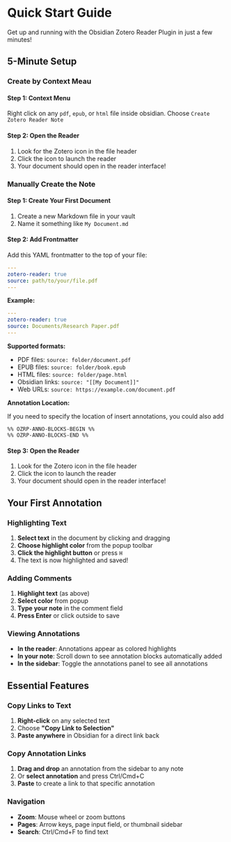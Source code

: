 # Quick Start Guide

Get up and running with the Obsidian Zotero Reader Plugin in just a few minutes!

## 5-Minute Setup

### Create by Context Meau
#### Step 1: Context Menu
Right click on any `pdf`, `epub`, or `html` file inside obsidian. Choose `Create Zotero Reader Note`

#### Step 2: Open the Reader

1. Look for the Zotero icon in the file header
2. Click the icon to launch the reader
3. Your document should open in the reader interface!

### Manually Create the Note
#### Step 1: Create Your First Document

1. Create a new Markdown file in your vault
2. Name it something like `My Document.md`

#### Step 2: Add Frontmatter

Add this YAML frontmatter to the top of your file:

```yaml
---
zotero-reader: true
source: path/to/your/file.pdf
---
```

**Example:**
```yaml
---
zotero-reader: true
source: Documents/Research Paper.pdf
---
```

**Supported formats:**
- PDF files: `source: folder/document.pdf`
- EPUB files: `source: folder/book.epub` 
- HTML files: `source: folder/page.html`
- Obsidian links: `source: "[[My Document]]"`
- Web URLs: `source: https://example.com/document.pdf`

**Annotation Location:**

If you need to specify the location of insert annotations, you could also add
```
%% OZRP-ANNO-BLOCKS-BEGIN %%
%% OZRP-ANNO-BLOCKS-END %%
```


#### Step 3: Open the Reader

1. Look for the Zotero icon in the file header
2. Click the icon to launch the reader
3. Your document should open in the reader interface!

## Your First Annotation

### Highlighting Text

1. **Select text** in the document by clicking and dragging
2. **Choose highlight color** from the popup toolbar
3. **Click the highlight button** or press `H`
4. The text is now highlighted and saved!

### Adding Comments

1. **Highlight text** (as above)
2. **Select color** from popup
3. **Type your note** in the comment field
4. **Press Enter** or click outside to save

### Viewing Annotations

- **In the reader**: Annotations appear as colored highlights
- **In your note**: Scroll down to see annotation blocks automatically added
- **In the sidebar**: Toggle the annotations panel to see all annotations

## Essential Features

### Copy Links to Text

1. **Right-click** on any selected text
2. Choose **"Copy Link to Selection"**
3. **Paste anywhere** in Obsidian for a direct link back

### Copy Annotation Links

1. **Drag and drop** an annotation from the sidebar to any note
2. Or **select annotation** and press Ctrl/Cmd+C
3. **Paste** to create a link to that specific annotation

### Navigation

- **Zoom**: Mouse wheel or zoom buttons
- **Pages**: Arrow keys, page input field, or thumbnail sidebar
- **Search**: Ctrl/Cmd+F to find text
